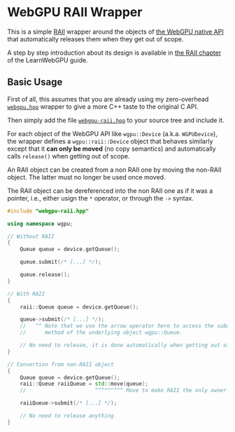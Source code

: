 WebGPU RAII Wrapper
===================

This is a simple [RAII](https://en.cppreference.com/w/cpp/language/raii) wrapper around the objects of [the WebGPU native API](https://github.com/webgpu-native/webgpu-headers) that automatically releases them when they get out of scope.

A step by step introduction about its design is available in [the RAII chapter](https://eliemichel.github.io/LearnWebGPU/advanced-techniques/raii.html) of the LearnWebGPU guide.

Basic Usage
-----------

First of all, this assumes that you are already using my zero-overhead [`webgpu.hpp`](https://github.com/eliemichel/WebGPU-Cpp) wrapper to give a more C++ taste to the original C API.

Then simply add the file [`webgpu-raii.hpp`](webgpu-raii.hpp) to your source tree and include it.

For each object of the WebGPU API like `wgpu::Device` (a.k.a. `WGPUDevice`), the wrapper defines a `wgpu::raii::Device` object that behaves similarly except that it **can only be moved** (no copy semantics) and automatically calls `release()` when getting out of scope.

An RAII object can be created from a non RAII one by moving the non-RAII object. The latter must no longer be used once moved.

The RAII object can be dereferenced into the non RAII one as if it was a pointer, i.e., either usign the `*` operator, or through the `->` syntax.

```C++
#include "webgpu-raii.hpp"

using namespace wgpu;

// Without RAII
{
	Queue queue = device.getQueue();

	queue.submit(/* [...] */);

	queue.release();
}

// With RAII
{
	raii::Queue queue = device.getQueue();

	queue->submit(/* [...] */);
	//   ^^ Note that we use the arrow operator here to access the submit
	//      method of the underlying object wgpu::Queue.

	// No need to release, it is done automatically when getting out of scope.
}

// Convertion from non-RAII object
{
	Queue queue = device.getQueue();
	raii::Queue raiiQueue = std::move(queue);
	//                      ^^^^^^^^^ Move to make RAII the only owner of this

	raiiQueue->submit(/* [...] */);

	// No need to release anything
}
```
